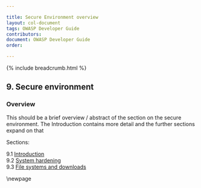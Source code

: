 ```yaml
---

title: Secure Environment overview
layout: col-document
tags: OWASP Developer Guide
contributors:
document: OWASP Developer Guide
order:

---
```


{% include breadcrumb.html %}

## 9. Secure environment

### Overview

This should be a brief overview / abstract of the section on the secure environment.
The Introduction contains more detail and the further sections expand on that

Sections:

9.1 [Introduction](#introduction-to-secure-environment)  
9.2 [System hardening](#system-hardening)  
9.3 [File systems and downloads](#file-systems-and-downloads)  

\newpage
